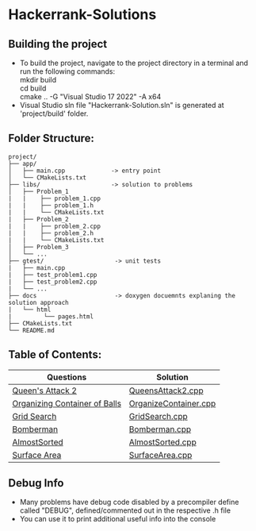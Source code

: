 # Hackerrank-Solutions
## Building the project
 - To build the project, navigate to the project directory in a terminal and run the following commands:  
   mkdir build  
   cd build  
   cmake .. -G "Visual Studio 17 2022" -A x64     
 - Visual Studio sln file "Hackerrank-Solution.sln" is generated at 'project/build' folder.
 
## Folder Structure:
    project/
    ├── app/
    │   ├── main.cpp             -> entry point
    │   └── CMakeLists.txt
    ├── libs/                    -> solution to problems
    │   ├── Problem_1            
    |   |    ├── problem_1.cpp 
    |   |    ├── problem_1.h
    |   |    └── CMakeLists.txt
    |   ├── Problem_2
    |   |    ├── problem_2.cpp
    |   |    ├── problem_2.h
    |   |    └── CMakeLists.txt
    │   ├── Problem_3
    │   └── ...
    ├── gtest/                    -> unit tests
    |   ├── main.cpp             
    |   ├── test_problem1.cpp  
    |   ├── test_problem2.cpp  
    |   └── ...  
    ├── docs                      -> doxygen docuemnts explaning the solution approach
    |   └── html
    |         └── pages.html
    ├── CMakeLists.txt
    └── README.md


## Table of Contents:
| Questions | Solution |
| ---------------| ----------------|
| [Queen's Attack 2](https://www.hackerrank.com/challenges/queens-attack-2/problem) | [QueensAttack2.cpp](https://github.com/akhilesh-rai/Hackerrank-Solutions/tree/main/libs/Algorithms/Implementation/QueensAttack2)   |
| [Organizing Container of Balls](https://www.hackerrank.com/challenges/organizing-containers-of-balls/problem) | [OrganizeContainer.cpp](https://github.com/akhilesh-rai/Hackerrank-Solutions/tree/main/libs/Algorithms/Implementation/OrganizeContainer) |
| [Grid Search](https://www.hackerrank.com/challenges/the-grid-search/problem) | [GridSearch.cpp](https://github.com/akhilesh-rai/Hackerrank-Solutions/tree/main/libs/Algorithms/Implementation/GridSearch) |
| [Bomberman](https://www.hackerrank.com/challenges/bomber-man/problem) | [Bomberman.cpp](https://github.com/akhilesh-rai/Hackerrank-Solutions/tree/main/libs/Algorithms/Implementation/Bomberman) |
| [AlmostSorted](https://www.hackerrank.com/challenges/almost-sorted/problem) | [AlmostSorted.cpp](https://github.com/akhilesh-rai/Hackerrank-Solutions/tree/main/libs/Algorithms/Implementation/AlmostSorted) |
| [Surface Area](https://www.hackerrank.com/challenges/3d-surface-area/problem) | [SurfaceArea.cpp](https://github.com/akhilesh-rai/Hackerrank-Solutions/tree/main/libs/Algorithms/Implementation/SurfaceArea) |

## Debug Info
- Many problems have debug code disabled by a precompiler define called "DEBUG", defined/commented out in the respective .h file
- You can use it to print additional useful info into the console
